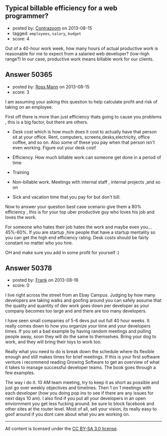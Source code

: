 ## Typical billable efficiency for a web programmer?

- posted by: [Contrazoom](https://stackexchange.com/users/-1/21821-contrazoom) on 2013-08-15
- tagged: `employees`, `salary`, `budget`
- score: 4

Out of a 40-hour work week, how many hours of actual productive work is reasonable for me to expect from a salaried web developer?  (low-high range?)  In our case, productive work means billable work for our clients.


## Answer 50365

- posted by: [Ross Mann](https://stackexchange.com/users/-1/27113-ross-mann) on 2013-08-15
- score: 3

I am assuming your asking this question to help calculate profit and risk of taking on an employee.

First off there is more than just efficiency thats going to cause you problems , this is a big factor, but there are others.

- Desk cost which is how much does it cost to actually have that person sit at your office. Rent, computers, screens,desks,electricity, office coffee, and so on. Also some of these you pay when that person isn't even working. Figure out your desk cost!

- Efficiency. How much billable work can someone get done in a period of time

- Training

- Non-billable work. Meetings with internal staff , internal projects ,and so on

- Sick and vacation time that you pay for but don't bill.

Now to answer your question best case scenario give them a 80% efficiency , this is for your top uber productive guy who loves his job and loves the work.

For someone who hates their job hates the work and maybe even you... 45%-60%. If you are startup ,hire people that have a startup mentality so you can get the high end efficiency rating. Desk costs should be fairly constant no matter who you hire.

OH and make sure you add in some profit for yourself :)


## Answer 50378

- posted by: [Frank](https://stackexchange.com/users/-1/4858-frank) on 2013-08-16
- score: 0

I live right across the street from an Ebay Campus.  Judging by how many developers are taking walks and goofing around you can safely assume that the quality and quantity of dev work goes down per developer as your company becomes too large and and there are too many developers. 

I have seen small companies of 5-6 devs put out full 40 hour weeks. It really comes down to how you organize your time and your developers times.  If you set a bad example by having random meetings and pulling people away, soon they will do the same to themselves.  Bring your dog to work, and they will bring their toys to work too.  

Really what you need to do is break down the schedule where its flexible enough and still makes times for brief meetings.   If this is your first software venture i recommend reading Growing Software to get an overview of what it takes to manage successful developer teams.  The book goes through a few examples. 

The way i do it.  10 AM team meeting, try to keep it as short as possible and just go over weekly objectives and timelines.  Then 1 on 1 meetings with each developer (how you doing pop ins to see if there are any issues for next days 10 am).  I also find if you put all your developers in an open enviornment you get less fucking around.  be sure to block facebook and other sites at the router level.  Most of all, sell your vision, its really easy to goof around if you dont care about what you are working on. 





---

All content is licensed under the [CC BY-SA 3.0 license](https://creativecommons.org/licenses/by-sa/3.0/).
